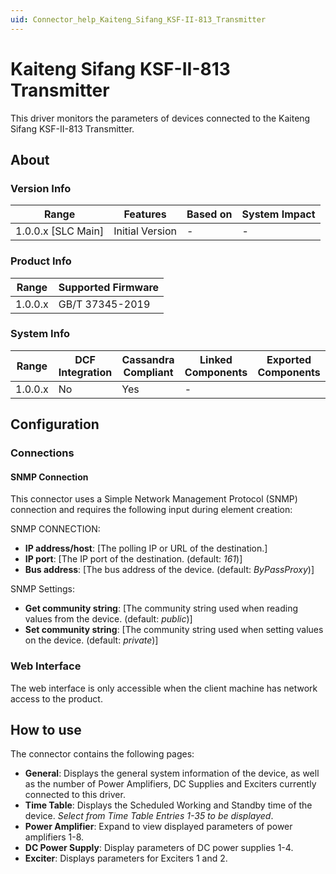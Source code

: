 ```yaml
---
uid: Connector_help_Kaiteng_Sifang_KSF-II-813_Transmitter
---
```


# Kaiteng Sifang KSF-II-813 Transmitter

This driver monitors the parameters of devices connected to the Kaiteng Sifang KSF-II-813 Transmitter.

## About

### Version Info

|Range  |Features  |Based on  |System Impact  |
|---------|---------|---------|---------|
|1.0.0.x [SLC Main]     |Initial Version         |-         |-         |

### Product Info

|Range  |Supported Firmware  |
|---------|---------|
|1.0.0.x     |GB/T 37345-2019       |

### System Info

|Range  |DCF Integration  |Cassandra Compliant  |Linked Components  |Exported Components   |
|---------|---------|---------|---------|---------|
|1.0.0.x    |No       |Yes         |-         |   |

## Configuration

### Connections

#### SNMP Connection

This connector uses a Simple Network Management Protocol (SNMP) connection and requires the following input during element creation:

SNMP CONNECTION:

- **IP address/host**: [The polling IP or URL of the destination.]
- **IP port**: [The IP port of the destination. (default: *161*)]
- **Bus address**: [The bus address of the device. (default: *ByPassProxy*)]

SNMP Settings:

- **Get community string**: [The community string used when reading values from the device. (default: *public*)]
- **Set community string**: [The community string used when setting values on the device. (default: *private*)]


### Web Interface

The web interface is only accessible when the client machine has network access to the product.

## How to use

The connector contains the following pages:
- **General**: Displays the general system information of the device, as well as the number of Power Amplifiers, DC Supplies and Exciters currently connected to this driver.
- **Time Table**: Displays the Scheduled Working and Standby time of the device. *Select from Time Table Entries 1-35 to be displayed*.
- **Power Amplifier**: Expand to view displayed parameters of power amplifiers 1-8.
- **DC Power Supply**: Display parameters of DC power supplies 1-4.
- **Exciter**: Displays parameters for Exciters 1 and 2.